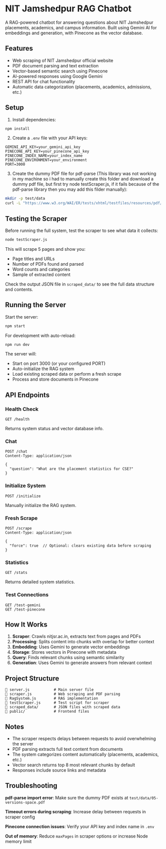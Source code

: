 # NIT Jamshedpur RAG Chatbot

A RAG-powered chatbot for answering questions about NIT Jamshedpur placements, academics, and campus information. Built using Gemini AI for embeddings and generation, with Pinecone as the vector database.

## Features

- Web scraping of NIT Jamshedpur official website
- PDF document parsing and text extraction
- Vector-based semantic search using Pinecone
- AI-powered responses using Google Gemini
- REST API for chat functionality
- Automatic data categorization (placements, academics, admissions, etc.)

## Setup

1. Install dependencies:
```bash
npm install
```

2. Create a `.env` file with your API keys:
```env
GEMINI_API_KEY=your_gemini_api_key
PINECONE_API_KEY=your_pinecone_api_key
PINECONE_INDEX_NAME=your_index_name
PINECONE_ENVIRONMENT=your_environment
PORT=3000
```

3. Create the dummy PDF file for pdf-parse (This library was not working in my machine so i had to manually create this folder and download a dummy pdf file, but first try node testScraper.js, if it fails because of the pdf-parse library then you may add this filder manually):
```bash
mkdir -p test/data
curl -L "https://www.w3.org/WAI/ER/tests/xhtml/testfiles/resources/pdf/dummy.pdf" -o "test/data/05-versions-space.pdf"
```

## Testing the Scraper

Before running the full system, test the scraper to see what data it collects:

```bash
node testScraper.js
```

This will scrape 5 pages and show you:
- Page titles and URLs
- Number of PDFs found and parsed
- Word counts and categories
- Sample of extracted content

Check the output JSON file in `scraped_data/` to see the full data structure and contents.

## Running the Server

Start the server:
```bash
npm start
```

For development with auto-reload:
```bash
npm run dev
```

The server will:
- Start on port 3000 (or your configured PORT)
- Auto-initialize the RAG system
- Load existing scraped data or perform a fresh scrape
- Process and store documents in Pinecone

## API Endpoints

### Health Check
```
GET /health
```
Returns system status and vector database info.

### Chat
```
POST /chat
Content-Type: application/json

{
  "question": "What are the placement statistics for CSE?"
}
```

### Initialize System
```
POST /initialize
```
Manually initialize the RAG system.

### Fresh Scrape
```
POST /scrape
Content-Type: application/json

{
  "force": true  // Optional: clears existing data before scraping
}
```

### Statistics
```
GET /stats
```
Returns detailed system statistics.

### Test Connections
```
GET /test-gemini
GET /test-pinecone
```

## How It Works

1. **Scraper**: Crawls nitjsr.ac.in, extracts text from pages and PDFs
2. **Processing**: Splits content into chunks with overlap for better context
3. **Embedding**: Uses Gemini to generate vector embeddings
4. **Storage**: Stores vectors in Pinecone with metadata
5. **Query**: Finds relevant chunks using semantic similarity
6. **Generation**: Uses Gemini to generate answers from relevant context

## Project Structure

```
   server.js           # Main server file
   scraper.js          # Web scraping and PDF parsing
   RagSystem.js        # RAG implementation
   testScraper.js      # Test script for scraper
   scraped_data/       # JSON files with scraped data
   public/             # Frontend files
```

## Notes

- The scraper respects delays between requests to avoid overwhelming the server
- PDF parsing extracts full text content from documents
- The system categorizes content automatically (placements, academics, etc.)
- Vector search returns top 8 most relevant chunks by default
- Responses include source links and metadata

## Troubleshooting

**pdf-parse import error**: Make sure the dummy PDF exists at `test/data/05-versions-space.pdf`

**Timeout errors during scraping**: Increase delay between requests in scraper config

**Pinecone connection issues**: Verify your API key and index name in `.env`

**Out of memory**: Reduce `maxPages` in scraper options or increase Node memory limit
